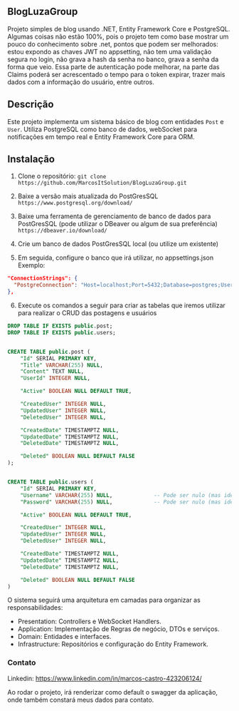 ## BlogLuzaGroup
Projeto simples de blog usando .NET, Entity Framework Core e PostgreSQL.
  Algumas coisas não estão 100%, pois o projeto tem como base mostrar um pouco do conhecimento sobre .net, pontos que podem ser melhorados: estou expondo as chaves JWT no appsetting, não tem uma validação segura no login, não grava a hash da senha no banco, grava a senha da forma que veio.
  Essa parte de autenticação pode melhorar, na parte das Claims poderá ser acrescentado o tempo para o token expirar, trazer mais dados com a informação do usuário, entre outros.

## Descrição

Este projeto implementa um sistema básico de blog com entidades `Post` e `User`. Utiliza PostgreSQL como banco de dados, webSocket para notificações em tempo real e Entity Framework Core para ORM.


## Instalação

1. Clone o repositório:
  `git clone https://github.com/MarcosItSolution/BlogLuzaGroup.git`

2. Baixe a versão mais atualizada do PostGresSQL
  `https://www.postgresql.org/download/`

3. Baixe uma ferramenta de gerenciamento de banco de dados para PostGresSQL (pode utilizar o DBeaver ou algum de sua preferência)
  `https://dbeaver.io/download/`

4. Crie um banco de dados PostGresSQL local (ou utilize um existente)

5. Em seguida, configure o banco que irá utilizar, no appsettings.json
  Exemplo: 
  ```json
  "ConnectionStrings": {
    "PostgreConnection": "Host=localhost;Port=5432;Database=postgres;Username=teste;Password=teste"
  },
  ```

6. Execute os comandos a seguir para criar as tabelas que iremos utilizar para realizar o CRUD das postagens e usuários 
  ```SQL
  DROP TABLE IF EXISTS public.post;
  DROP TABLE IF EXISTS public.users;


  CREATE TABLE public.post (
      "Id" SERIAL PRIMARY KEY,
      "Title" VARCHAR(255) NULL,
      "Content" TEXT NULL,
      "UserId" INTEGER NULL,

      "Active" BOOLEAN NULL DEFAULT TRUE,

      "CreatedUser" INTEGER NULL,
      "UpdatedUser" INTEGER NULL,
      "DeletedUser" INTEGER NULL,

      "CreatedDate" TIMESTAMPTZ NULL,
      "UpdatedDate" TIMESTAMPTZ NULL,
      "DeletedDate" TIMESTAMPTZ NULL,

      "Deleted" BOOLEAN NULL DEFAULT FALSE
  );


  CREATE TABLE public.users (
      "Id" SERIAL PRIMARY KEY,                 
      "Username" VARCHAR(255) NULL,             -- Pode ser nulo (mas idealmente NOT NULL)
      "Password" VARCHAR(255) NULL,             -- Pode ser nulo (mas idealmente NOT NULL e hash da senha)

      "Active" BOOLEAN NULL DEFAULT TRUE,

      "CreatedUser" INTEGER NULL,
      "UpdatedUser" INTEGER NULL,
      "DeletedUser" INTEGER NULL,

      "CreatedDate" TIMESTAMPTZ NULL,
      "UpdatedDate" TIMESTAMPTZ NULL,
      "DeletedDate" TIMESTAMPTZ NULL,

      "Deleted" BOOLEAN NULL DEFAULT FALSE
  )
  ```

O sistema seguirá uma arquitetura em camadas para organizar as responsabilidades:
  * Presentation: Controllers e WebSocket Handlers.
  * Application: Implementação de Regras de negócio, DTOs e serviços.
  * Domain: Entidades e interfaces.
  * Infrastructure: Repositórios e configuração do Entity Framework.


### Contato

Linkedin: https://www.linkedin.com/in/marcos-castro-423206124/

Ao rodar o projeto, irá renderizar como default o swagger da aplicação, onde também constará meus dados para contato.